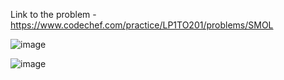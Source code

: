 Link to the problem - https://www.codechef.com/practice/LP1TO201/problems/SMOL


![image](https://github.com/Haleshot/Competitive-Programming/assets/57552973/f1bb13ed-d0ce-43ef-858b-5c9110604ab6)


![image](https://github.com/Haleshot/Competitive-Programming/assets/57552973/d6da9d7a-ee54-49e8-a88a-29fc80f3d66d)

